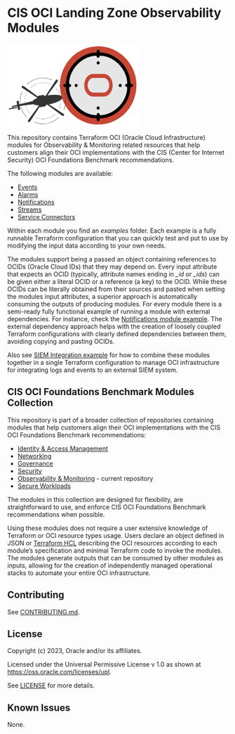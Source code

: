 # CIS OCI Landing Zone Observability Modules

![Landing Zone logo](./landing_zone_300.png)

This repository contains Terraform OCI (Oracle Cloud Infrastructure) modules for Observability & Monitoring related resources that help customers align their OCI implementations with the CIS (Center for Internet Security) OCI Foundations Benchmark recommendations.

The following modules are available:
- [Events](./events/)
- [Alarms](./alarms/)
- [Notifications](./notifications/)
- [Streams](./streams/)
- [Service Connectors](./service-connectors/)

Within each module you find an *examples* folder. Each example is a fully runnable Terraform configuration that you can quickly test and put to use by modifying the input data according to your own needs.  

The modules support being a passed an object containing references to OCIDs (Oracle Cloud IDs) that they may depend on. Every input attribute that expects an OCID (typically, attribute names ending in *_id* or *_ids*) can be given either a literal OCID or a reference (a key) to the OCID. While these OCIDs can be literally obtained from their sources and pasted when setting the modules input attributes, a superior approach is automatically consuming the outputs of producing modules. For every module there is a semi-ready fully functional example of running a module with external dependencies. For instance, check the [Notifications module example](./notifications/examples/external_dependency/). The external dependency approach helps with the creation of loosely coupled Terraform configurations with clearly defined dependencies between them, avoiding copying and pasting OCIDs.

Also see [SIEM Integration example](./examples/siem-integration/) for how to combine these modules together in a single Terraform configuration to manage OCI infrastructure for integrating logs and events to an external SIEM system.

## CIS OCI Foundations Benchmark Modules Collection

This repository is part of a broader collection of repositories containing modules that help customers align their OCI implementations with the CIS OCI Foundations Benchmark recommendations:
- [Identity & Access Management](https://github.com/oracle-quickstart/terraform-oci-cis-landing-zone-iam)
- [Networking](https://github.com/oracle-quickstart/terraform-oci-cis-landing-zone-networking)
- [Governance](https://github.com/oracle-quickstart/terraform-oci-cis-landing-zone-governance)
- [Security](https://github.com/oracle-quickstart/terraform-oci-cis-landing-zone-security)
- [Observability & Monitoring](https://github.com/oracle-quickstart/terraform-oci-cis-landing-zone-observability) - current repository
- [Secure Workloads](https://github.com/oracle-quickstart/terraform-oci-secure-workloads)

The modules in this collection are designed for flexibility, are straightforward to use, and enforce CIS OCI Foundations Benchmark recommendations when possible.

Using these modules does not require a user extensive knowledge of Terraform or OCI resource types usage. Users declare an object defined in JSON or [Terraform HCL](https://developer.hashicorp.com/terraform/language/syntax/configuration) describing the OCI resources according to each module’s specification and minimal Terraform code to invoke the modules. The modules generate outputs that can be consumed by other modules as inputs, allowing for the creation of independently managed operational stacks to automate your entire OCI infrastructure.

## Contributing
See [CONTRIBUTING.md](./CONTRIBUTING.md).

## License
Copyright (c) 2023, Oracle and/or its affiliates.

Licensed under the Universal Permissive License v 1.0 as shown at https://oss.oracle.com/licenses/upl.

See [LICENSE](./LICENSE) for more details.

## Known Issues
None.
